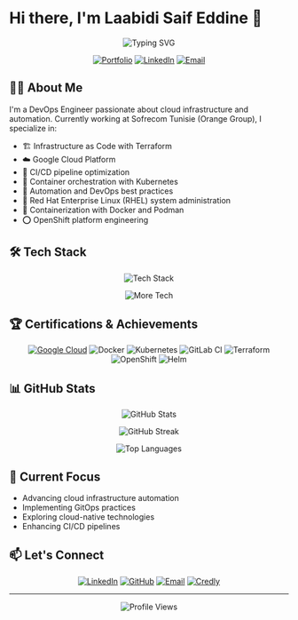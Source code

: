 # Hi there, I'm Laabidi Saif Eddine 👋

<div align="center">
  
  ![Typing SVG](https://readme-typing-svg.demolab.com?font=Fira+Code&duration=3000&pause=1000&color=2F81F7&center=true&vCenter=true&width=435&lines=DevOps+Engineer;Cloud+Infrastructure+Expert;Automation+Enthusiast;SAFe+for+Teams+Certified;Kubernetes+OpenShift+Engineer)


  [![Portfolio](https://img.shields.io/badge/Portfolio-4CAF50?style=for-the-badge&logo=github&logoColor=white)](https://xxxxxxxxxxxxxxxx)
  [![LinkedIn](https://img.shields.io/badge/LinkedIn-0077B5?style=for-the-badge&logo=linkedin&logoColor=white)](https://www.linkedin.com/in/saif-eddine-laabidi-41882a189)
  [![Email](https://img.shields.io/badge/Email-D14836?style=for-the-badge&logo=gmail&logoColor=white)](mailto:SeifEddine.Laabidi@esprit.tn)
  
</div>

## 👨‍💻 About Me

I'm a DevOps Engineer passionate about cloud infrastructure and automation. Currently working at Sofrecom Tunisie (Orange Group), I specialize in:

- 🏗️ Infrastructure as Code with Terraform
- ☁️ Google Cloud Platform
- 🔄 CI/CD pipeline optimization
- 🐳 Container orchestration with Kubernetes
- 🚀 Automation and DevOps best practices
- 🔴 Red Hat Enterprise Linux (RHEL) system administration
- 🐋 Containerization with Docker and Podman
- ⭕ OpenShift platform engineering

## 🛠️ Tech Stack

<div align="center">
  
  ![Tech Stack](https://skillicons.dev/icons?i=gcp,kubernetes,gitlab,docker,terraform,jenkins,redhat,openshift,ansible)
  
  ![More Tech](https://skillicons.dev/icons?i=maven,gradle,python,nginx,git,github,grafana,prometheus,linux,)

</div>

## 🏆 Certifications & Achievements

<div align="center">
  
  [![Google Cloud](https://img.shields.io/badge/Google_Cloud-4285F4?style=for-the-badge&logo=google-cloud&logoColor=white)](https://www.credly.com/users/hamza-taoujouti.39b33a11)
  ![Docker](https://img.shields.io/badge/Docker-2496ED?style=for-the-badge&logo=docker&logoColor=white)
  ![Kubernetes](https://img.shields.io/badge/Kubernetes-326CE5?style=for-the-badge&logo=kubernetes&logoColor=white)
  ![GitLab CI](https://img.shields.io/badge/GitLab_CI-FC6D26?style=for-the-badge&logo=gitlab&logoColor=white)
  ![Terraform](https://img.shields.io/badge/Terraform-7B42BC?style=for-the-badge&logo=terraform&logoColor=white)
  ![OpenShift](https://img.shields.io/badge/OpenShift-EE0000?style=for-the-badge&logo=redhatopenshift&logoColor=white)
  ![Helm](https://img.shields.io/badge/Helm-0F1689?style=for-the-badge&logo=helm&logoColor=white)
  
</div>

## 📊 GitHub Stats

<div align="center">
  
  ![GitHub Stats](https://github-readme-stats.vercel.app/api?username=saifEddineLaabidi&show_icons=true&theme=tokyonight)
  
  ![GitHub Streak](https://github-readme-streak-stats.herokuapp.com/?user=saifEddineLaabidi&theme=tokyonight)
  
  ![Top Languages](https://github-readme-stats.vercel.app/api/top-langs/?username=saifEddineLaabidi&layout=compact&theme=tokyonight)
  
</div>

## 🌱 Current Focus

- Advancing cloud infrastructure automation
- Implementing GitOps practices
- Exploring cloud-native technologies
- Enhancing CI/CD pipelines

## 📫 Let's Connect

<div align="center">
  
  [![LinkedIn](https://img.shields.io/badge/LinkedIn-0077B5?style=for-the-badge&logo=linkedin&logoColor=white)](https://www.linkedin.com/in/saif-eddine-laabidi-41882a189)
  [![GitHub](https://img.shields.io/badge/GitHub-100000?style=for-the-badge&logo=github&logoColor=white)](https://github.com/saifEddineLaabidi)
  [![Email](https://img.shields.io/badge/Email-D14836?style=for-the-badge&logo=gmail&logoColor=white)](mailto:SeifEddine.Laabidi@esprit.tn)
  [![Credly](https://img.shields.io/badge/Credly-FF6B00?style=for-the-badge&logo=credly&logoColor=white)](https://xxxxxxxxxxxxxx)
  
</div>

---
<div align="center">
  
  ![Profile Views](https://komarev.com/ghpvc/?username=saifEddineLaabidi&color=blue&style=for-the-badge)
  
</div>
